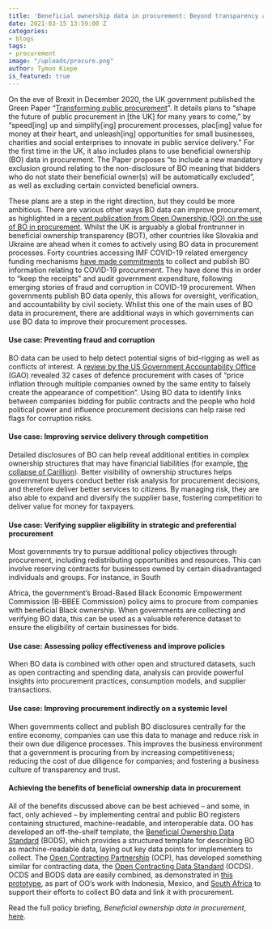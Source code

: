 ```yaml
---
title: 'Beneficial ownership data in procurement: Beyond transparency and accountability'
date: 2021-03-15 13:59:00 Z
categories:
- blogs
tags:
- procurement
image: "/uploads/procure.png"
author: Tymon Kiepe
is_featured: true
---
```


On the eve of Brexit in December 2020, the UK government published the Green Paper “[Transforming public procurement](https://www.gov.uk/government/consultations/green-paper-transforming-public-procurement)”. It details plans to “shape the future of public procurement in [the UK] for many years to come,” by “speed[ing] up and simplify[ing] procurement processes, plac[ing] value for money at their heart, and unleash[ing] opportunities for small businesses, charities and social enterprises to innovate in public service delivery.” For the first time in the UK, it also includes plans to use beneficial ownership (BO) data in procurement. The Paper proposes “to include a new mandatory exclusion ground relating to the non-disclosure of BO meaning that bidders who do not state their beneficial owner(s) will be automatically excluded”, as well as excluding certain convicted beneficial owners.

These plans are a step in the right direction, but they could be more ambitious. There are various other ways BO data can improve procurement, as highlighted in a [recent publication from Open Ownership (OO) on the use of BO in procurement](https://www.openownership.org/uploads/OO%20BO%20Data%20in%20Procurement.pdf). Whilst the UK is arguably a global frontrunner in beneficial ownership transparency (BOT), other countries like Slovakia and Ukraine are ahead when it comes to actively using BO data in procurement processes. Forty countries accessing IMF COVID-19 related emergency funding mechanisms [have made commitments](https://www.transparency.org/en/imf-tracker) to collect and publish BO information relating to COVID-19 procurement. They have done this in order to “keep the receipts” and audit government expenditure, following emerging stories of fraud and corruption in COVID-19 procurement. When governments publish BO data openly, this allows for oversight, verification, and accountability by civil society. Whilst this one of the main uses of BO data in procurement, there are additional ways in which governments can use BO data to improve their procurement processes.


#### Use case: Preventing fraud and corruption

BO data can be used to help detect potential signs of bid-rigging as well as conflicts of interest. A [review by the US Government Accountability Office](https://www.gao.gov/assets/710/702890.pdf) (GAO) revealed 32 cases of defence procurement with cases of “price inflation through multiple companies owned by the same entity to falsely create the appearance of competition”. Using BO data to identify links between companies bidding for public contracts and the people who hold political power and influence procurement decisions can help raise red flags for corruption risks.


#### Use case: Improving service delivery through competition

Detailed disclosures of BO can help reveal additional entities in complex ownership structures that may have financial liabilities (for example, [the collapse of Carillion](https://news.sky.com/story/revealed-carillion-collapsed-with-5bn-of-financial-liabilities-11213303)). Better visibility of ownership structures helps government buyers conduct better risk analysis for procurement decisions, and therefore deliver better services to citizens. By managing risk, they are also able to expand and diversify the supplier base, fostering competition to deliver value for money for taxpayers.


#### Use case: Verifying supplier eligibility in strategic and preferential procurement

Most governments try to pursue additional policy objectives through procurement, including redistributing opportunities and resources. This can involve reserving contracts for businesses owned by certain disadvantaged individuals and groups. For instance, in South

Africa, the government’s Broad-Based Black Economic Empowerment Commission (B-BBEE Commission) policy aims to procure from companies with beneficial Black ownership. When governments are collecting and verifying BO data, this can be used as a valuable reference dataset to ensure the eligibility of certain businesses for bids.


#### Use case: Assessing policy effectiveness and improve policies

When BO data is combined with other open and structured datasets, such as open contracting and spending data, analysis can provide powerful insights into procurement practices, consumption models, and supplier transactions.


#### Use case: Improving procurement indirectly on a systemic level

When governments collect and publish BO disclosures centrally for the entire economy, companies can use this data to manage and reduce risk in their own due diligence processes. This improves the business environment that a government is procuring from by increasing competitiveness; reducing the cost of due diligence for companies; and fostering a business culture of transparency and trust.


#### Achieving the benefits of beneficial ownership data in procurement 

All of the benefits discussed above can be best achieved – and some, in fact, only achieved – by implementing central and public BO registers containing structured, machine-readable, and interoperable data. OO has developed an off-the-shelf template, the [Beneficial Ownership Data Standard](https://standard.openownership.org/) (BODS), which provides a structured template for describing BO as machine-readable data, laying out key data points for implementers to collect. The [Open Contracting Partnership](https://www.open-contracting.org/) (OCP), has developed something similar for contracting data, the [Open Contracting Data Standard](https://www.open-contracting.org/data-standard) (OCDS). OCDS and BODS data are easily combined, as demonstrated in [this prototype](https://www.openownership.org/blogs/tps-prototyping/), as part of OO’s work with Indonesia, Mexico, and [South Africa](https://www.openownership.org/blogs/beneficial-ownership-transparency-transforming-public-procurement-in-south-africa/) to support their efforts to collect BO data and link it with procurement.

Read the full policy briefing, _Beneficial ownership data in procurement_, [here](https://www.openownership.org/uploads/OO%20BO%20Data%20in%20Procurement.pdf).
